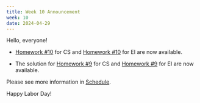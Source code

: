 ```yaml
---
title: Week 10 Announcement
week: 10
date: 2024-04-29
---
```

Hello, everyone!

- [Homework #10](https://basics.sjtu.edu.cn/~yangqizhe/pdf/la2024s/homework/LA-hw10forCS.pdf)  for CS and [Homework #10](https://basics.sjtu.edu.cn/~yangqizhe/pdf/la2024s/homework/LA-hw10forEI.pdf)  for EI 
are now available.

- The solution for [Homework #9](https://basics.sjtu.edu.cn/~yangqizhe/pdf/la2024s/homework/LA-hw9forCS.pdf)  for CS and [Homework #9](https://basics.sjtu.edu.cn/~yangqizhe/pdf/la2024s/homework/LA-hw9forEI.pdf)  for EI 
are now available. 

 Please see more information in [Schedule](../schedule). 

 Happy Labor Day!